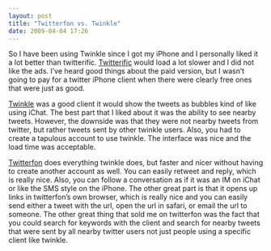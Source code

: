 ```yaml
---
layout: post
title: "Twitterfon vs. Twinkle"
date: 2009-04-04 17:26
---
```


So I have been using Twinkle since I got my iPhone and I personally
liked it a lot better than twitterific. [Twitterific][] would load a lot
slower and I did not like the ads. I’ve heard good things about the paid
version, but I wasn’t going to pay for a twitter iPhone client when
there were clearly free ones that were just as good.

[Twinkle][] was a good client it would show the tweets as bubbles kind
of like using iChat. The best part that I liked about it was the ability
to see nearby tweets. However, the downside was that they were not
nearby tweets from twitter, but rather tweets sent by other twinkle
users. Also, you had to create a tapulous account to use twinkle. The
interface was nice and the load time was acceptable.

[Twitterfon][] does everything twinkle does, but faster and nicer
without having to create another account as well. You can easily retweet
and reply, which is really nice. Also, you can follow a conversation as
if it was an IM on iChat or like the SMS style on the iPhone. The other
great part is that it opens up links in twitterfon’s own browser, which
is really nice and you can easily send either a tweet with the url, open
the url in safari, or email the url to someone. The other great thing
that sold me on twitterfon was the fact that you could search for
keywords with the client and search for nearby tweets that were sent by
all nearby twitter users not just people using a specific client like
twinkle.

  [Twitterific]: http://iconfactory.com/software/twitterrific
  [Twinkle]: http://tapulous.com/twinkle/
  [Twitterfon]: http://twitterfon.net/
